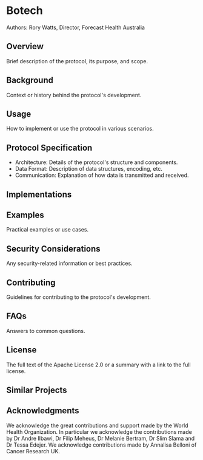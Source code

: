 # Botech
Authors: Rory Watts, Director, Forecast Health Australia

## Overview
Brief description of the protocol, its purpose, and scope.

## Background
Context or history behind the protocol's development.

## Usage
How to implement or use the protocol in various scenarios.

## Protocol Specification
- Architecture: Details of the protocol's structure and components.
- Data Format: Description of data structures, encoding, etc.
- Communication: Explanation of how data is transmitted and received.

## Implementations

## Examples
Practical examples or use cases.

## Security Considerations
Any security-related information or best practices.

## Contributing
Guidelines for contributing to the protocol's development.

## FAQs
Answers to common questions.

##  License
The full text of the Apache License 2.0 or a summary with a link to the full license.

## Similar Projects

## Acknowledgments
We acknowledge the great contributions and support made by the World Health Organization. In particular we acknowledge the contributions made by Dr Andre Ilbawi, Dr Filip Meheus, Dr Melanie Bertram, Dr Slim Slama and Dr Tessa Edejer.
We acknowledge contributions made by Annalisa Belloni of Cancer Research UK.
